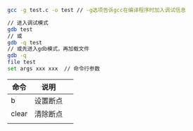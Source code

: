 ```sh
gcc -g test.c -o test // -g选项告诉gcc在编译程序时加入调试信息

// 进入调试模式
gdb test
// 或
gdb -q test
// 或先进入gdb模式，再加载文件
gdb -q
file test
set args xxx xxx  // 命令行参数
```



| 命令            | 说明     |      |
| --------------- | -------- | ---- |
| b               | 设置断点 |      |
| clear <linenum> | 清除断点 |      |
|                 |          |      |

